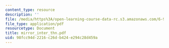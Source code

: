 ```yaml
---
content_type: resource
description: ''
file: /media/https%3A/open-learning-course-data-rc.s3.amazonaws.com/6-974-fundamentals-of-photonics-quantum-electronics-spring-2006/98fcc94d2216c26db424e294c28d459a_mirror_inter_thn.pdf
file_type: application/pdf
resourcetype: Document
title: mirror_inter_thn.pdf
uid: 98fcc94d-2216-c26d-b424-e294c28d459a
---
```


